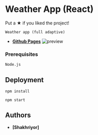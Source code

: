 # Weather App (React) 
Put a ★ if you liked the project!
```
Weather app (full adaptive)
```
* **[Github Pages](https://dokeeer.github.io/weather-project/)** 
![preview](https://user-images.githubusercontent.com/88163502/187239591-b1198e28-893e-4939-b925-6778703edb3f.png)




### Prerequisites


```
Node.js
```

## Deployment

```
npm install
```
```
npm start
```

## Authors

* **[Shakhriyor]** 


